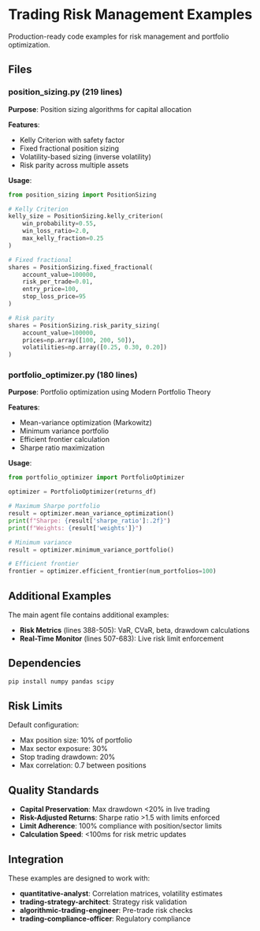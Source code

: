 # Trading Risk Management Examples

Production-ready code examples for risk management and portfolio optimization.

## Files

### position_sizing.py (219 lines)
**Purpose**: Position sizing algorithms for capital allocation

**Features**:
- Kelly Criterion with safety factor
- Fixed fractional position sizing
- Volatility-based sizing (inverse volatility)
- Risk parity across multiple assets

**Usage**:
```python
from position_sizing import PositionSizing

# Kelly Criterion
kelly_size = PositionSizing.kelly_criterion(
    win_probability=0.55,
    win_loss_ratio=2.0,
    max_kelly_fraction=0.25
)

# Fixed fractional
shares = PositionSizing.fixed_fractional(
    account_value=100000,
    risk_per_trade=0.01,
    entry_price=100,
    stop_loss_price=95
)

# Risk parity
shares = PositionSizing.risk_parity_sizing(
    account_value=100000,
    prices=np.array([100, 200, 50]),
    volatilities=np.array([0.25, 0.30, 0.20])
)
```

### portfolio_optimizer.py (180 lines)
**Purpose**: Portfolio optimization using Modern Portfolio Theory

**Features**:
- Mean-variance optimization (Markowitz)
- Minimum variance portfolio
- Efficient frontier calculation
- Sharpe ratio maximization

**Usage**:
```python
from portfolio_optimizer import PortfolioOptimizer

optimizer = PortfolioOptimizer(returns_df)

# Maximum Sharpe portfolio
result = optimizer.mean_variance_optimization()
print(f"Sharpe: {result['sharpe_ratio']:.2f}")
print(f"Weights: {result['weights']}")

# Minimum variance
result = optimizer.minimum_variance_portfolio()

# Efficient frontier
frontier = optimizer.efficient_frontier(num_portfolios=100)
```

## Additional Examples

The main agent file contains additional examples:
- **Risk Metrics** (lines 388-505): VaR, CVaR, beta, drawdown calculations
- **Real-Time Monitor** (lines 507-683): Live risk limit enforcement

## Dependencies

```bash
pip install numpy pandas scipy
```

## Risk Limits

Default configuration:
- Max position size: 10% of portfolio
- Max sector exposure: 30%
- Stop trading drawdown: 20%
- Max correlation: 0.7 between positions

## Quality Standards

- **Capital Preservation**: Max drawdown <20% in live trading
- **Risk-Adjusted Returns**: Sharpe ratio >1.5 with limits enforced
- **Limit Adherence**: 100% compliance with position/sector limits
- **Calculation Speed**: <100ms for risk metric updates

## Integration

These examples are designed to work with:
- **quantitative-analyst**: Correlation matrices, volatility estimates
- **trading-strategy-architect**: Strategy risk validation
- **algorithmic-trading-engineer**: Pre-trade risk checks
- **trading-compliance-officer**: Regulatory compliance

